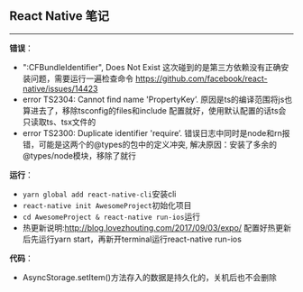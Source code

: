 ## React Native 笔记

------

**错误**：
- ":CFBundleIdentifier", Does Not Exist 这次碰到的是第三方依赖没有正确安装问题，需要运行一遍检查命令 https://github.com/facebook/react-native/issues/14423
- error TS2304: Cannot find name 'PropertyKey’.  原因是ts的编译范围将js也算进去了，移除tsconfig的files和include 配置就好，使用默认配置的话ts会只读取ts、tsx文件的
- error TS2300: Duplicate identifier 'require’. 错误日志中同时是node和rn报错，可能是这两个的@types的包中的定义冲突, 解决原因：安装了多余的@types/node模块，移除了就行

**运行**：
- ```yarn global add react-native-cli```安装cli
- ```react-native init AwesomeProject```初始化项目
- ```cd AwesomeProject & react-native run-ios```运行
- 热更新说明:http://blog.lovezhouting.com/2017/09/03/expo/
配置好热更新后先运行yarn start，再新开terminal运行react-native run-ios

**代码**：
- AsyncStorage.setItem()方法存入的数据是持久化的，关机后也不会删除